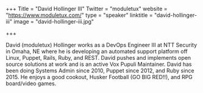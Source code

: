 +++
Title = "David Hollinger III"
Twitter = "moduletux"
website = "https://www.moduletux.com/"
type = "speaker"
linktitle = "david-hollinger-iii"
image = "david-hollinger-iii.jpg"

+++

David (moduletux) Hollinger works as a DevOps Engineer III at NTT Security in Omaha, NE where he is developing an automated support platform off Linux, Puppet, Rails, Ruby, and REST. David pushes and implements open source solutions at work and is an active Vox Pupuli Maintainer. David has been doing Systems Admin since 2010, Puppet since 2012, and Ruby since 2015. He enjoys a good cookout, Husker Football (GO BIG RED!!), and RPG board/video games.
